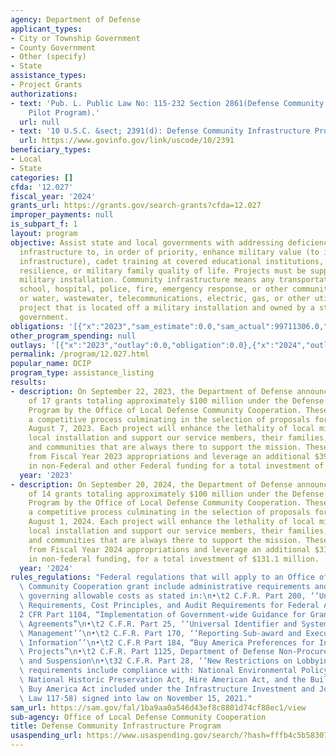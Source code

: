```yaml
---
agency: Department of Defense
applicant_types:
- City or Township Government
- County Government
- Other (specify)
- State
assistance_types:
- Project Grants
authorizations:
- text: 'Pub. L. Public Law No: 115-232 Section 2861(Defense Community Infrastructure
    Pilot Program).'
  url: null
- text: '10 U.S.C. &sect; 2391(d): Defense Community Infrastructure Program.'
  url: https://www.govinfo.gov/link/uscode/10/2391
beneficiary_types:
- Local
- State
categories: []
cfda: '12.027'
fiscal_year: '2024'
grants_url: https://grants.gov/search-grants?cfda=12.027
improper_payments: null
is_subpart_f: 1
layout: program
objective: Assist state and local governments with addressing deficiencies in community
  infrastructure to, in order of priority, enhance military value (to include critical
  infrastructure), cadet training at covered educational institutions, installation
  resilience, or military family quality of life. Projects must be supportive of a
  military installation. Community infrastructure means any transportation project;
  school, hospital, police, fire, emergency response, or other community support facility;
  or water, wastewater, telecommunications, electric, gas, or other utility infrastructure
  project that is located off a military installation and owned by a state or local
  government.
obligations: '[{"x":"2023","sam_estimate":0.0,"sam_actual":99711306.0,"usa_spending_actual":0.0},{"x":"2024","sam_estimate":0.0,"sam_actual":99668808.0,"usa_spending_actual":57217207.0},{"x":"2025","sam_estimate":0.0,"sam_actual":100000000.0,"usa_spending_actual":0.0}]'
other_program_spending: null
outlays: '[{"x":"2023","outlay":0.0,"obligation":0.0},{"x":"2024","outlay":0.0,"obligation":57217207.0},{"x":"2025","outlay":0.0,"obligation":0.0}]'
permalink: /program/12.027.html
popular_name: DCIP
program_type: assistance_listing
results:
- description: On September 22, 2023, the Department of Defense announced the award
    of 17 grants totaling approximately $100 million under the Defense Community Infrastructure
    Program by the Office of Local Defense Community Cooperation. These awards followed
    a competitive process culminating in the selection of proposals for funding on
    August 7, 2023. Each project will enhance the lethality of local missions at a
    local installation and support our service members, their families, and the States
    and communities that are always there to support the mission. These awards derive
    from Fiscal Year 2023 appropriations and leverage an additional $39.2 million
    in non-Federal and other Federal funding for a total investment of $138.9 million.
  year: '2023'
- description: On September 20, 2024, the Department of Defense announced the award
    of 14 grants totaling approximately $100 million under the Defense Community Infrastructure
    Program by the Office of Local Defense Community Cooperation. These awards followed
    a competitive process culminating in the selection of proposals for funding on
    August 1, 2024. Each project will enhance the lethality of local missions at a
    local installation and support our service members, their families, and the States
    and communities that are always there to support the mission. These awards derive
    from Fiscal Year 2024 appropriations and leverage an additional $31.5 million
    in non-federal funding, for a total investment of $131.1 million.
  year: '2024'
rules_regulations: "Federal regulations that will apply to an Office of Local Defense\
  \ Community Cooperation grant include administrative requirements and provisions\
  \ governing allowable costs as stated in:\n•\t2 C.F.R. Part 200, ‘‘Uniform Administrative\
  \ Requirements, Cost Principles, and Audit Requirements for Federal Awards’’\n•\t\
  2 CFR Part 1104, “Implementation of Government-wide Guidance for Grants and Cooperative\
  \ Agreements”\n•\t2 C.F.R. Part 25, ‘‘Universal Identifier and System for Award\
  \ Management’’\n•\t2 C.F.R. Part 170, ‘‘Reporting Sub-award and Executive Compensation\
  \ Information’’\n•\t2 C.F.R Part 184, “Buy America Preferences for Infrastructure\
  \ Projects”\n•\t2 C.F.R. Part 1125, Department of Defense Non-Procurement Debarment\
  \ and Suspension\n•\t32 C.F.R. Part 28, ‘‘New Restrictions on Lobbying’’\n•\tAdditional\
  \ requirements include compliance with: National Environmental Policy Act (NEPA),\
  \ National Historic Preservation Act, Hire American Act, and the Build America,\
  \ Buy America Act included under the Infrastructure Investment and Jobs Act (Public\
  \ Law 117-58) signed into law on November 15, 2021."
sam_url: https://sam.gov/fal/1ba9aa0a546d43ef8c8801d74cf88ec1/view
sub-agency: Office of Local Defense Community Cooperation
title: Defense Community Infrastructure Program
usaspending_url: https://www.usaspending.gov/search/?hash=fffb4c5b583075312c4015f89bc5d51c
---
```

